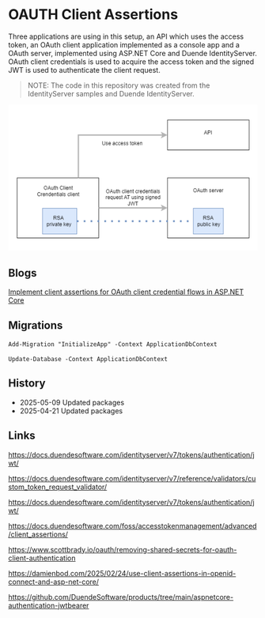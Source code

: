 # OAUTH Client Assertions

Three applications are using in this setup, an API which uses the access token, an OAuth client application implemented as a console app and a OAuth server, implemented using ASP.NET Core and Duende IdentityServer. OAuth client credentials is used to acquire the access token and the signed JWT is used to authenticate the client request.

> NOTE: The code in this repository was created from the IdentityServer samples and Duende IdentityServer.

![flow](https://github.com/damienbod/OAuthClientAssertions/blob/main/images/OAuthCCSignedJWTAssertion.png)

## Blogs

[Implement client assertions for OAuth client credential flows in ASP.NET Core](https://damienbod.com/2025/04/21/implement-client-assertions-for-oauth-client-credential-flows-in-asp-net-core/)

## Migrations

```
Add-Migration "InitializeApp" -Context ApplicationDbContext
```

```
Update-Database -Context ApplicationDbContext
```

## History

- 2025-05-09 Updated packages
- 2025-04-21 Updated packages

## Links

https://docs.duendesoftware.com/identityserver/v7/tokens/authentication/jwt/

https://docs.duendesoftware.com/identityserver/v7/reference/validators/custom_token_request_validator/

https://docs.duendesoftware.com/identityserver/v7/tokens/authentication/jwt/

https://docs.duendesoftware.com/foss/accesstokenmanagement/advanced/client_assertions/

https://www.scottbrady.io/oauth/removing-shared-secrets-for-oauth-client-authentication

https://damienbod.com/2025/02/24/use-client-assertions-in-openid-connect-and-asp-net-core/

https://github.com/DuendeSoftware/products/tree/main/aspnetcore-authentication-jwtbearer

